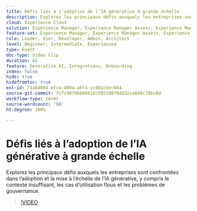 ```yaml
---
title: Défis liés à l’adoption de l’IA générative à grande échelle
description: Explorez les principaux défis auxquels les entreprises sont confrontées dans l’adoption et la mise à l’échelle de l’IA générative, y compris le contexte insuffisant, les cas d’utilisation flous et les problèmes de gouvernance.
cloud: Experience Cloud
solution: Experience Manager, Experience Manager Assets, Experience Manager Forms, Experience Manager Sites
feature-set: Experience Manager, Experience Manager Assets, Experience Manager Forms, Experience Manager Sites
role: Leader, User, Developer, Admin, Architect
level: Beginner, Intermediate, Experienced
type: Event
doc-type: Video Clip
duration: 62
feature: Generative AI, Integrations, Onboarding
index: false
hide: true
hidefromtoc: true
exl-id: 71a64094-efca-400a-a6fa-cc801cbec664
source-git-commit: 7c7c9070bb6061dc59530070dd32ca6b8c78bc8d
workflow-type: tm+mt
source-wordcount: '50'
ht-degree: 100%

---
```


# Défis liés à l’adoption de l’IA générative à grande échelle

Explorez les principaux défis auxquels les entreprises sont confrontées dans l’adoption et la mise à l’échelle de l’IA générative, y compris le contexte insuffisant, les cas d’utilisation flous et les problèmes de gouvernance.

>[!VIDEO](https://video.tv.adobe.com/v/3459230/?learn=on&enablevpops)

